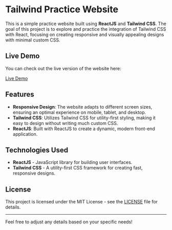 # Tailwind Practice Website

This is a simple practice website built using **ReactJS** and **Tailwind CSS**. The goal of this project is to explore and practice the integration of Tailwind CSS with React, focusing on creating responsive and visually appealing designs with minimal custom CSS.

## Live Demo

You can check out the live version of the website here:

[Live Demo](https://tahfim-ibn-khan-tailwind-practice.netlify.app/)

## Features

- **Responsive Design**: The website adapts to different screen sizes, ensuring an optimal experience on mobile, tablet, and desktop.
- **Tailwind CSS**: Utilizes Tailwind CSS for utility-first styling, making it easy to design without writing much custom CSS.
- **ReactJS**: Built with ReactJS to create a dynamic, modern front-end application.

## Technologies Used

- **ReactJS** - JavaScript library for building user interfaces.
- **Tailwind CSS** - A utility-first CSS framework for creating fast, responsive designs.

## License

This project is licensed under the MIT License - see the [LICENSE](LICENSE) file for details.

---

Feel free to adjust any details based on your specific needs!
